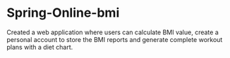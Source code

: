 # Spring-Online-bmi

Created a web application where users can calculate BMI value, create a personal account to store the BMI reports and generate complete workout plans with a diet chart.
